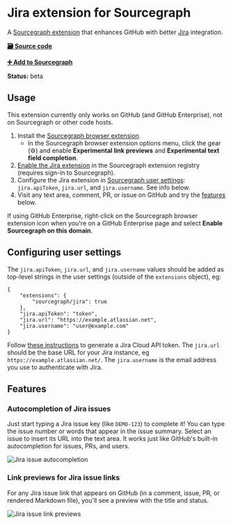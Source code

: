 # Jira extension for Sourcegraph

A [Sourcegraph extension](https://docs.sourcegraph.com/extensions) that enhances GitHub with better [Jira](https://www.atlassian.com/software/jira) integration.

[**🗃️ Source code**](https://github.com/sourcegraph/sourcegraph-jira)

[**➕ Add to Sourcegraph**](https://sourcegraph.com/extensions/sourcegraph/jira)

**Status:** beta

## Usage

This extension currently only works on GitHub (and GitHub Enterprise), not on Sourcegraph or other code hosts.

1. Install the [Sourcegraph browser extension](https://docs.sourcegraph.com/integration/browser_extension).
   - In the Sourcegraph browser extension options menu, click the gear (⚙️) and enable **Experimental link previews** and **Experimental text field completion**.
1. [Enable the Jira extension](https://sourcegraph.com/extensions/sourcegraph/jira) in the Sourcegraph extension registry (requires sign-in to Sourcegraph).
1. Configure the Jira extension in [Sourcegraph user settings](https://sourcegraph.com/user/settings): `jira.apiToken`, `jira.url`, and `jira.username`. See info below.
1. Visit any text area, comment, PR, or issue on GitHub and try the [features](#features) below.

If using GitHub Enterprise, right-click on the Sourcegraph browser extension icon when you're on a GitHub Enterprise page and select **Enable Sourcegraph on this domain**.

## Configuring user settings

The `jira.apiToken`, `jira.url`, and `jira.username` values should be added as top-level strings in the user settings (outside of the `extensions` object), eg:

```
{
	"extensions": {
		"sourcegraph/jira": true
	},
	"jira.apiToken": "token",
	"jira.url": "https://example.atlassian.net",
	"jira.username": "user@example.com"
}
```

Follow [these instructions](https://confluence.atlassian.com/cloud/api-tokens-938839638.html) to generate a Jira Cloud API token. The `jira.url` should be the base URL for your Jira instance, eg `https://example.atlassian.net/`. The `jira.username` is the email address you use to authenticate with Jira.

## Features

### Autocompletion of Jira issues

Just start typing a Jira issue key (like `DEMO-123`) to complete it! You can type the issue number or words that appear in the issue summary. Select an issue to insert its URL into the text area. It works just like GitHub's built-in autocompletion for issues, PRs, and users.

![Jira issue autocompletion](https://storage.googleapis.com/sourcegraph-assets/extensions/sourcegraph/jira/jira-autocomplete.png)

### Link previews for Jira issue links

For any Jira issue link that appears on GitHub (in a comment, issue, PR, or rendered Markdown file), you'll see a preview with the title and status.

![Jira issue link previews](https://storage.googleapis.com/sourcegraph-assets/extensions/sourcegraph/jira/jira-linkpreview.png)
